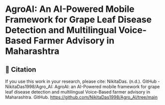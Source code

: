 # AgroAI: An AI-Powered Mobile Framework for Grape Leaf Disease Detection and Multilingual Voice-Based Farmer Advisory in Maharashtra
## 📄 Citation

If you use this work in your research, please cite:
NikitaDas. (n.d.). GitHub - NikitaDas1998/Agro_AI: AgroAI: an AI-Powered mobile framework for grape leaf disease detection and multilingual Voice-Based farmer advisory in Maharashtra. GitHub. https://github.com/NikitaDas1998/Agro_AI/tree/main

